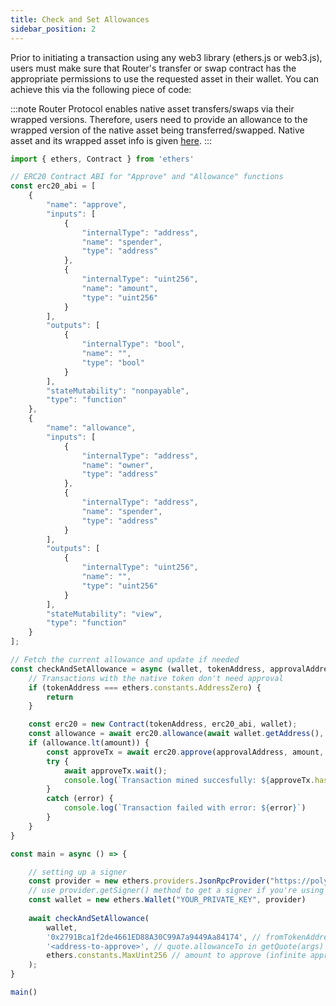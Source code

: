```yaml
---
title: Check and Set Allowances
sidebar_position: 2
---
```


Prior to initiating a transaction using any web3 library (ethers.js or web3.js), users must make sure that Router's transfer or swap contract has the appropriate permissions to use the requested asset in their wallet. You can achieve this via the following piece of code:

:::note
Router Protocol enables native asset transfers/swaps via their wrapped versions. Therefore, users need to provide an allowance to the wrapped version of the native asset being transferred/swapped.
Native asset and its wrapped asset info is given [here](../../../supported-chains-tokens).
:::

```ts
import { ethers, Contract } from 'ethers'

// ERC20 Contract ABI for "Approve" and "Allowance" functions
const erc20_abi = [
    {
        "name": "approve",
        "inputs": [
            {
                "internalType": "address",
                "name": "spender",
                "type": "address"
            },
            {
                "internalType": "uint256",
                "name": "amount",
                "type": "uint256"
            }
        ],
        "outputs": [
            {
                "internalType": "bool",
                "name": "",
                "type": "bool"
            }
        ],
        "stateMutability": "nonpayable",
        "type": "function"
    },
    {
        "name": "allowance",
        "inputs": [
            {
                "internalType": "address",
                "name": "owner",
                "type": "address"
            },
            {
                "internalType": "address",
                "name": "spender",
                "type": "address"
            }
        ],
        "outputs": [
            {
                "internalType": "uint256",
                "name": "",
                "type": "uint256"
            }
        ],
        "stateMutability": "view",
        "type": "function"
    }
];

// Fetch the current allowance and update if needed
const checkAndSetAllowance = async (wallet, tokenAddress, approvalAddress, amount) => {
    // Transactions with the native token don't need approval
    if (tokenAddress === ethers.constants.AddressZero) {
        return
    }

    const erc20 = new Contract(tokenAddress, erc20_abi, wallet);
    const allowance = await erc20.allowance(await wallet.getAddress(), approvalAddress);
    if (allowance.lt(amount)) {
        const approveTx = await erc20.approve(approvalAddress, amount, {gasPrice: await wallet.provider.getGasPrice()});
        try {
            await approveTx.wait();
            console.log(`Transaction mined succesfully: ${approveTx.hash}`)
        }
        catch (error) {
            console.log(`Transaction failed with error: ${error}`)
        }
    }
}

const main = async () => {

    // setting up a signer
    const provider = new ethers.providers.JsonRpcProvider("https://polygon-rpc.com", 137);
    // use provider.getSigner() method to get a signer if you're using this for a UI
    const wallet = new ethers.Wallet("YOUR_PRIVATE_KEY", provider)
    
    await checkAndSetAllowance(
        wallet,
        '0x2791Bca1f2de4661ED88A30C99A7a9449Aa84174', // fromTokenAddress (USDC on Polygon)
        '<address-to-approve>', // quote.allowanceTo in getQuote(args) response
        ethers.constants.MaxUint256 // amount to approve (infinite approval)
    );
}

main()
```